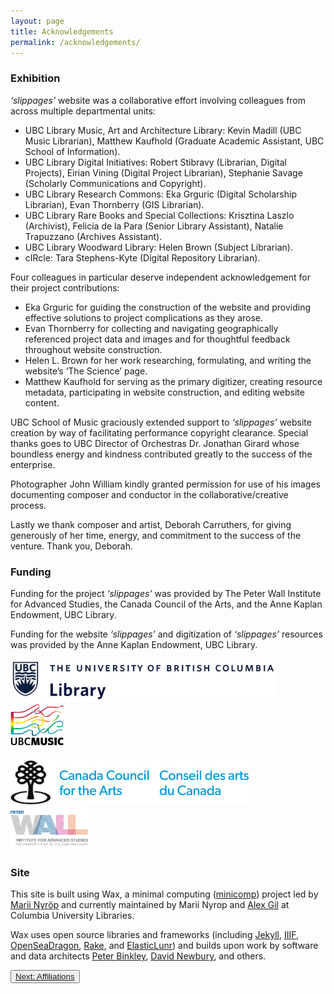 ```yaml
---
layout: page
title: Acknowledgements
permalink: /acknowledgements/
---
```


### Exhibition

_‘slippages’_ website was a collaborative effort involving colleagues from across multiple departmental units:
* UBC Library Music, Art and Architecture Library: Kevin Madill (UBC Music Librarian), Matthew Kaufhold (Graduate Academic Assistant, UBC School of Information).
*	UBC Library Digital Initiatives: Robert Stibravy (Librarian, Digital Projects), Eirian Vining (Digital Project Librarian), Stephanie Savage (Scholarly Communications and Copyright).
*	UBC Library Research Commons: Eka Grguric (Digital Scholarship Librarian), Evan Thornberry (GIS Librarian).
*	UBC Library Rare Books and Special Collections: Krisztina Laszlo (Archivist), Felicia de la Para (Senior Library Assistant), Natalie Trapuzzano (Archives Assistant).
*	UBC Library Woodward Library: Helen Brown (Subject Librarian).
*	cIRcle: Tara Stephens-Kyte (Digital Repository Librarian).

Four colleagues in particular deserve independent acknowledgement for their project contributions:
*	Eka Grguric for guiding the construction of the website and providing effective solutions to project complications as they arose.
* Evan Thornberry for collecting and navigating geographically referenced project data and images and for thoughtful feedback throughout website construction.
* Helen L. Brown for her work researching, formulating, and writing the website’s ‘The Science’ page.
*	Matthew Kaufhold for serving as the primary digitizer, creating resource metadata, participating in website construction, and editing website content.

UBC School of Music graciously extended support to _‘slippages’_  website creation by way of facilitating performance copyright clearance. Special thanks goes to UBC Director of Orchestras Dr. Jonathan Girard whose boundless energy and kindness contributed greatly to the success of the enterprise.

Photographer John William kindly granted permission for use of his images documenting composer and conductor in the collaborative/creative process.

Lastly we thank composer and artist, Deborah Carruthers, for giving generously of her time, energy, and commitment to the success of the venture. Thank you, Deborah.

### Funding

Funding for the project _‘slippages’_  was provided by The Peter Wall Institute for Advanced Studies, the Canada Council of the Arts, and the Anne Kaplan Endowment, UBC Library.

Funding for the website _‘slippages’_  and digitization of _‘slippages’_ resources was provided by the Anne Kaplan Endowment, UBC Library.

<div class="container">
  <div class="row">
    <div class="col-6">
<img src="../img/logos/ubc-logo.jpg" width="auto" height="70" />
</div>
   <div class="col-2">
<img src="../img/logos/som-logo.png" width="auto" height="70" />
</div>
  </div>
&nbsp;
<div class="row">
  <div class="col-6">
<img src="../img/logos/cca-logo.jpg" width="auto" height="70" />
</div>
<div class="col-2">
<img src="../img/logos/peter-wall-logo.jpg" width="auto" height="70" />
</div>
</div>
</div>

### Site

This site is built using Wax, a minimal computing ([minicomp](https://github.com/minicomp)) project led by [Marii Nyröp](http://marii.info/) and currently maintained by Marii Nyrop and [Alex Gil](https://github.com/elotroalex) at Columbia University Libraries.

Wax uses open source libraries and frameworks (including [Jekyll](https://jekyllrb.com/), [IIIF](https://iiif.io/), [OpenSeaDragon](https://openseadragon.github.io/), [Rake](https://ruby.github.io/rake/), and [ElasticLunr](http://elasticlunr.com/)) and builds upon work by software and data architects [Peter Binkley](https://github.com/pbinkley), [David Newbury](https://github.com/workergnome), and others.


<button type="button" class="btn btn-light">[Next: Affiliations](https://ubc-ds.github.io/slippages/affiliations)</button>
